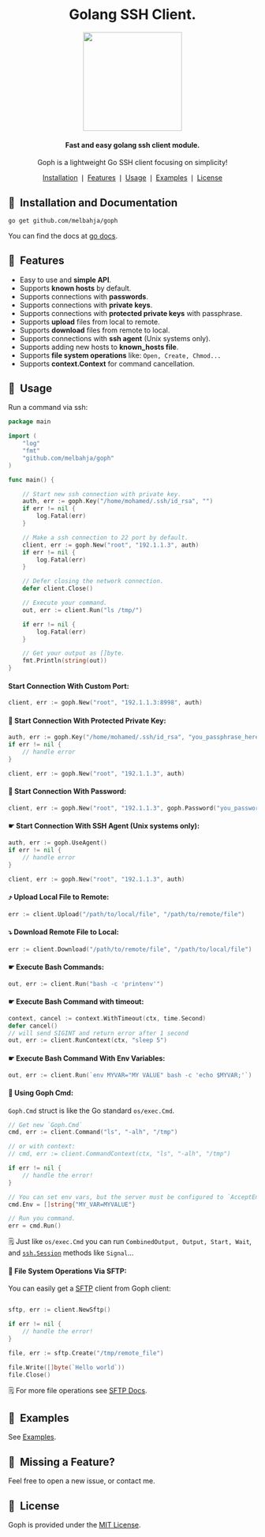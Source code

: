 <div align="center">
	<h1>Golang SSH Client.</h1>
	<a href="https://github.com/melbahja/goph">
		<img src="https://github.com/melbahja/goph/raw/master/.github/goph.png" width="200">
	</a>
	<h4 align="center">
		Fast and easy golang ssh client module.
	</h4>
	<p>Goph is a lightweight Go SSH client focusing on simplicity!</p>
</div>

<p align="center">
	<a href="#-installation-and-documentation">Installation</a> ❘
	<a href="#-features">Features</a> ❘
	<a href="#-usage">Usage</a> ❘
	<a href="#-examples">Examples</a> ❘
	<a href="#-license">License</a>
</p>


## 🚀&nbsp; Installation and Documentation

```bash
go get github.com/melbahja/goph
```

You can find the docs at [go docs](https://pkg.go.dev/github.com/melbahja/goph).

## 🤘&nbsp; Features

- Easy to use and **simple API**.
- Supports **known hosts** by default.
- Supports connections with **passwords**.
- Supports connections with **private keys**.
- Supports connections with **protected private keys** with passphrase.
- Supports **upload** files from local to remote.
- Supports **download** files from remote to local.
- Supports connections with **ssh agent** (Unix systems only).
- Supports adding new hosts to **known_hosts file**.
- Supports **file system operations** like: `Open, Create, Chmod...`
- Supports **context.Context** for command cancellation.

## 📄&nbsp; Usage

Run a command via ssh:
```go
package main

import (
	"log"
	"fmt"
	"github.com/melbahja/goph"
)

func main() {

	// Start new ssh connection with private key.
	auth, err := goph.Key("/home/mohamed/.ssh/id_rsa", "")
	if err != nil {
		log.Fatal(err)
	}

	// Make a ssh connection to 22 port by default.
	client, err := goph.New("root", "192.1.1.3", auth)
	if err != nil {
		log.Fatal(err)
	}

	// Defer closing the network connection.
	defer client.Close()

	// Execute your command.
	out, err := client.Run("ls /tmp/")

	if err != nil {
		log.Fatal(err)
	}

	// Get your output as []byte.
	fmt.Println(string(out))
}
```

#### Start Connection With Custom Port:
```go
client, err := goph.New("root", "192.1.1.3:8998", auth)
```


#### 🔐 Start Connection With Protected Private Key:
```go
auth, err := goph.Key("/home/mohamed/.ssh/id_rsa", "you_passphrase_here")
if err != nil {
	// handle error
}

client, err := goph.New("root", "192.1.1.3", auth)
```

#### 🔑 Start Connection With Password:
```go
client, err := goph.New("root", "192.1.1.3", goph.Password("you_password_here"))
```

#### ☛ Start Connection With SSH Agent (Unix systems only):
```go
auth, err := goph.UseAgent()
if err != nil {
	// handle error
}

client, err := goph.New("root", "192.1.1.3", auth)
```

#### ⤴️ Upload Local File to Remote:
```go
err := client.Upload("/path/to/local/file", "/path/to/remote/file")
```

#### ⤵️ Download Remote File to Local:
```go
err := client.Download("/path/to/remote/file", "/path/to/local/file")
```

#### ☛ Execute Bash Commands:
```go
out, err := client.Run("bash -c 'printenv'")
```

#### ☛ Execute Bash Command with timeout:
```go
context, cancel := context.WithTimeout(ctx, time.Second)
defer cancel()
// will send SIGINT and return error after 1 second
out, err := client.RunContext(ctx, "sleep 5")
```

#### ☛ Execute Bash Command With Env Variables:
```go
out, err := client.Run(`env MYVAR="MY VALUE" bash -c 'echo $MYVAR;'`)
```

#### 🥪 Using Goph Cmd:

`Goph.Cmd` struct is like the Go standard `os/exec.Cmd`.

```go
// Get new `Goph.Cmd`
cmd, err := client.Command("ls", "-alh", "/tmp")

// or with context:
// cmd, err := client.CommandContext(ctx, "ls", "-alh", "/tmp")

if err != nil {
	// handle the error!
}

// You can set env vars, but the server must be configured to `AcceptEnv line`.
cmd.Env = []string{"MY_VAR=MYVALUE"}

// Run you command.
err = cmd.Run()
```

🗒️ Just like `os/exec.Cmd` you can run `CombinedOutput, Output, Start, Wait`, and [`ssh.Session`](https://pkg.go.dev/golang.org/x/crypto/ssh#Session) methods like `Signal`...

#### 📂 File System Operations Via SFTP:

You can easily get a [SFTP](https://github.com/pkg/sftp) client from Goph client:
```go

sftp, err := client.NewSftp()

if err != nil {
	// handle the error!
}

file, err := sftp.Create("/tmp/remote_file")

file.Write([]byte(`Hello world`))
file.Close()

```
🗒️ For more file operations see [SFTP Docs](https://github.com/pkg/sftp).


## 🥙&nbsp; Examples

See [Examples](https://github.com/melbahja/ssh/blob/master/examples).

## 🤝&nbsp; Missing a Feature?

Feel free to open a new issue, or contact me.

## 📘&nbsp; License

Goph is provided under the [MIT License](https://github.com/melbahja/goph/blob/master/LICENSE).
